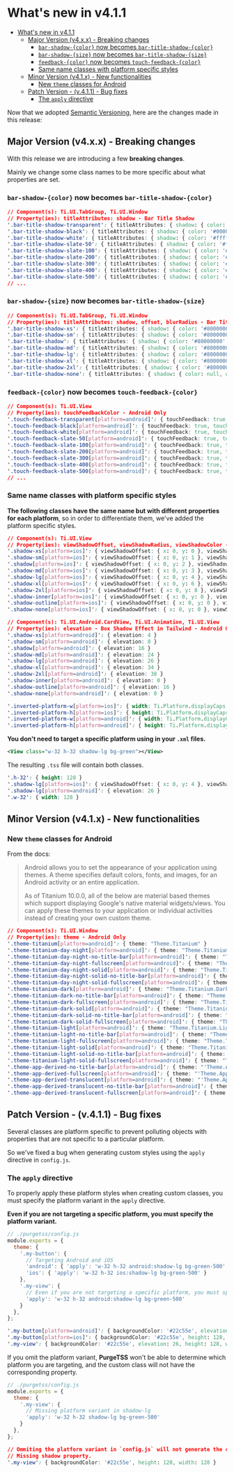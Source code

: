 # What's new in v4.1.1

- [What's new in v4.1.1](#whats-new-in-v411)
  - [Major Version (v4.x.x) - Breaking changes](#major-version-v4xx---breaking-changes)
    - [`bar-shadow-{color}` now becomes `bar-title-shadow-{color}`](#bar-shadow-color-now-becomes-bar-title-shadow-color)
    - [`bar-shadow-{size}` now becomes `bar-title-shadow-{size}`](#bar-shadow-size-now-becomes-bar-title-shadow-size)
    - [`feedback-{color}` now becomes `touch-feedback-{color}`](#feedback-color-now-becomes-touch-feedback-color)
    - [Same name classes with platform specific styles](#same-name-classes-with-platform-specific-styles)
  - [Minor Version (v4.1.x) - New functionalities](#minor-version-v41x---new-functionalities)
    - [New `theme` classes for Android](#new-theme-classes-for-android)
  - [Patch Version - (v.4.1.1) - Bug fixes](#patch-version---v411---bug-fixes)
    - [The `apply` directive](#the-apply-directive)

Now that we adopted [Semantic Versioning](https://semver.org), here are the changes made in this release:

## Major Version (v4.x.x) - Breaking changes
With this release we are introducing a few **breaking changes**.

Mainly we change some class names to be more specific about what properties are set.

### `bar-shadow-{color}` now becomes `bar-title-shadow-{color}`
```css
// Component(s): Ti.UI.TabGroup, Ti.UI.Window
// Property(ies): titleAttributes: shadow - Bar Title Shadow
'.bar-title-shadow-transparent': { titleAttributes: { shadow: { color: 'transparent' } } }
'.bar-title-shadow-black': { titleAttributes: { shadow: { color: '#000000' } } }
'.bar-title-shadow-white': { titleAttributes: { shadow: { color: '#ffffff' } } }
'.bar-title-shadow-slate-50': { titleAttributes: { shadow: { color: '#f8fafc' } } }
'.bar-title-shadow-slate-100': { titleAttributes: { shadow: { color: '#f1f5f9' } } }
'.bar-title-shadow-slate-200': { titleAttributes: { shadow: { color: '#e2e8f0' } } }
'.bar-title-shadow-slate-300': { titleAttributes: { shadow: { color: '#cbd5e1' } } }
'.bar-title-shadow-slate-400': { titleAttributes: { shadow: { color: '#94a3b8' } } }
'.bar-title-shadow-slate-500': { titleAttributes: { shadow: { color: '#64748b' } } }
// ...
```

### `bar-shadow-{size}` now becomes `bar-title-shadow-{size}`
```css
// Component(s): Ti.UI.TabGroup, Ti.UI.Window
// Property(ies): titleAttributes: shadow, offset, blurRadius - Bar Title Shadow
'.bar-title-shadow-xs': { titleAttributes: { shadow: { color: '#80000000', offset: { width: 0, height: 0 }, blurRadius: 1 } } }
'.bar-title-shadow-sm': { titleAttributes: { shadow: { color: '#80000000', offset: { width: 0, height: 1 }, blurRadius: 2 } } }
'.bar-title-shadow': { titleAttributes: { shadow: { color: '#80000000', offset: { width: 0, height: 2 }, blurRadius: 4 } } }
'.bar-title-shadow-md': { titleAttributes: { shadow: { color: '#80000000', offset: { width: 0, height: 3 }, blurRadius: 6 } } }
'.bar-title-shadow-lg': { titleAttributes: { shadow: { color: '#80000000', offset: { width: 0, height: 4 }, blurRadius: 8 } } }
'.bar-title-shadow-xl': { titleAttributes: { shadow: { color: '#80000000', offset: { width: 0, height: 6 }, blurRadius: 12 } } }
'.bar-title-shadow-2xl': { titleAttributes: { shadow: { color: '#80000000', offset: { width: 0, height: 8 }, blurRadius: 14 } } }
'.bar-title-shadow-none': { titleAttributes: { shadow: { color: null, offset: { width: 0, height: 0 }, blurRadius: null } } }
```
### `feedback-{color}` now becomes `touch-feedback-{color}`
```css
// Component(s): Ti.UI.View
// Property(ies): touchFeedbackColor - Android Only
'.touch-feedback-transparent[platform=android]': { touchFeedback: true, touchFeedbackColor: 'transparent' }
'.touch-feedback-black[platform=android]': { touchFeedback: true, touchFeedbackColor: '#000000' }
'.touch-feedback-white[platform=android]': { touchFeedback: true, touchFeedbackColor: '#ffffff' }
'.touch-feedback-slate-50[platform=android]': { touchFeedback: true, touchFeedbackColor: '#f8fafc' }
'.touch-feedback-slate-100[platform=android]': { touchFeedback: true, touchFeedbackColor: '#f1f5f9' }
'.touch-feedback-slate-200[platform=android]': { touchFeedback: true, touchFeedbackColor: '#e2e8f0' }
'.touch-feedback-slate-300[platform=android]': { touchFeedback: true, touchFeedbackColor: '#cbd5e1' }
'.touch-feedback-slate-400[platform=android]': { touchFeedback: true, touchFeedbackColor: '#94a3b8' }
'.touch-feedback-slate-500[platform=android]': { touchFeedback: true, touchFeedbackColor: '#64748b' }
// ...
```
### Same name classes with platform specific styles
**The following classes have the same name but with different properties for each platform**, so in order to differentiate them, we've added the platform specific styles.

```css
// Component(s): Ti.UI.View
// Property(ies): viewShadowOffset, viewShadowRadius, viewShadowColor - Box Shadow Effect in Tailwind - iOS Only
'.shadow-xs[platform=ios]': { viewShadowOffset: { x: 0, y: 0 }, viewShadowRadius: 1, viewShadowColor: '#80000000' }
'.shadow-sm[platform=ios]': { viewShadowOffset: { x: 0, y: 1 }, viewShadowRadius: 2, viewShadowColor: '#80000000' }
'.shadow[platform=ios]': { viewShadowOffset: { x: 0, y: 2 }, viewShadowRadius: 4, viewShadowColor: '#80000000' }
'.shadow-md[platform=ios]': { viewShadowOffset: { x: 0, y: 3 }, viewShadowRadius: 6, viewShadowColor: '#80000000' }
'.shadow-lg[platform=ios]': { viewShadowOffset: { x: 0, y: 4 }, viewShadowRadius: 8, viewShadowColor: '#80000000' }
'.shadow-xl[platform=ios]': { viewShadowOffset: { x: 0, y: 6 }, viewShadowRadius: 12, viewShadowColor: '#80000000' }
'.shadow-2xl[platform=ios]': { viewShadowOffset: { x: 0, y: 8 }, viewShadowRadius: 14, viewShadowColor: '#80000000' }
'.shadow-inner[platform=ios]': { viewShadowOffset: { x: 0, y: 0 }, viewShadowRadius: null, viewShadowColor: null }
'.shadow-outline[platform=ios]': { viewShadowOffset: { x: 0, y: 0 }, viewShadowRadius: 4, viewShadowColor: '#80000000' }
'.shadow-none[platform=ios]': { viewShadowOffset: { x: 0, y: 0 }, viewShadowRadius: null, viewShadowColor: null }

// Component(s): Ti.UI.Android.CardView, Ti.UI.Animation, Ti.UI.View
// Property(ies): elevation - Box Shadow Effect in Tailwind - Android Only
'.shadow-xs[platform=android]': { elevation: 4 }
'.shadow-sm[platform=android]': { elevation: 8 }
'.shadow[platform=android]': { elevation: 16 }
'.shadow-md[platform=android]': { elevation: 24 }
'.shadow-lg[platform=android]': { elevation: 26 }
'.shadow-xl[platform=android]': { elevation: 34 }
'.shadow-2xl[platform=android]': { elevation: 38 }
'.shadow-inner[platform=android]': { elevation: 0 }
'.shadow-outline[platform=android]': { elevation: 16 }
'.shadow-none[platform=android]': { elevation: 0 }
```

```css
'.inverted-platform-w[platform=ios]': { width: Ti.Platform.displayCaps.platformHeight }
'.inverted-platform-h[platform=ios]': { height: Ti.Platform.displayCaps.platformWidth }
'.inverted-platform-w[platform=android]': { width: Ti.Platform.displayCaps.platformWidth }
'.inverted-platform-h[platform=android]': { height: Ti.Platform.displayCaps.platformHeight }
```

**You don't need to target a specific platform using in your `.xml` files.**
```xml
<View class="w-32 h-32 shadow-lg bg-green"></View>
```

The resulting `.tss` file will contain both classes.
```css
'.h-32': { height: 128 }
'.shadow-lg[platform=ios]': { viewShadowOffset: { x: 0, y: 4 }, viewShadowRadius: 8, viewShadowColor: '#80000000' }
'.shadow-lg[platform=android]': { elevation: 26 }
'.w-32': { width: 128 }
```

## Minor Version (v4.1.x) - New functionalities

### New `theme` classes for Android
From the docs:

> Android allows you to set the appearance of your application using themes. A theme specifies default colors, fonts, and images, for an Android activity or an entire application.
>
> As of Titanium 10.0.0, all of the below are material based themes which support displaying Google's native material widgets/views. You can apply these themes to your application or individual activities instead of creating your own custom theme.

```css
// Component(s): Ti.UI.Window
// Property(ies): theme - Android Only
'.theme-titanium[platform=android]': { theme: "Theme.Titanium" }
'.theme-titanium-day-night[platform=android]': { theme: "Theme.Titanium.DayNight" }
'.theme-titanium-day-night-no-title-bar[platform=android]': { theme: "Theme.Titanium.DayNight.NoTitleBar" }
'.theme-titanium-day-night-fullscreen[platform=android]': { theme: "Theme.Titanium.DayNight.Fullscreen" }
'.theme-titanium-day-night-solid[platform=android]': { theme: "Theme.Titanium.DayNight.Solid" }
'.theme-titanium-day-night-solid-no-title-bar[platform=android]': { theme: "Theme.Titanium.DayNight.Solid.NoTitleBar" }
'.theme-titanium-day-night-solid-fullscreen[platform=android]': { theme: "Theme.Titanium.DayNight.Solid.Fullscreen" }
'.theme-titanium-dark[platform=android]': { theme: "Theme.Titanium.Dark" }
'.theme-titanium-dark-no-title-bar[platform=android]': { theme: "Theme.Titanium.Dark.NoTitleBar" }
'.theme-titanium-dark-fullscreen[platform=android]': { theme: "Theme.Titanium.Dark.Fullscreen" }
'.theme-titanium-dark-solid[platform=android]': { theme: "Theme.Titanium.Dark.Solid" }
'.theme-titanium-dark-solid-no-title-bar[platform=android]': { theme: "Theme.Titanium.Dark.Solid.NoTitleBar" }
'.theme-titanium-dark-solid-fullscreen[platform=android]': { theme: "Theme.Titanium.Dark.Solid.Fullscreen" }
'.theme-titanium-light[platform=android]': { theme: "Theme.Titanium.Light" }
'.theme-titanium-light-no-title-bar[platform=android]': { theme: "Theme.Titanium.Light.NoTitleBar" }
'.theme-titanium-light-fullscreen[platform=android]': { theme: "Theme.Titanium.Light.Fullscreen" }
'.theme-titanium-light-solid[platform=android]': { theme: "Theme.Titanium.Light.Solid" }
'.theme-titanium-light-solid-no-title-bar[platform=android]': { theme: "Theme.Titanium.Light.Solid.NoTitleBar" }
'.theme-titanium-light-solid-fullscreen[platform=android]': { theme: "Theme.Titanium.Light.Solid.Fullscreen" }
'.theme-app-derived-no-title-bar[platform=android]': { theme: "'Theme.AppDerived.NoTitleBar'" }
'.theme-app-derived-fullscreen[platform=android]': { theme: "'Theme.AppDerived.Fullscreen'" }
'.theme-app-derived-translucent[platform=android]': { theme: "'Theme.AppDerived.Translucent'" }
'.theme-app-derived-translucent-no-title-bar[platform=android]': { theme: "'Theme.AppDerived.Translucent.NoTitleBar'" }
'.theme-app-derived-translucent-fullscreen[platform=android]': { theme: "'Theme.AppDerived.Translucent.Fullscreen'" }
```

## Patch Version - (v.4.1.1) - Bug fixes
Several classes are platform specific to prevent polluting objects with properties that are not specific to a particular platform.

So we've fixed a bug when generating custom styles using the `apply` directive in `config.js`.

### The `apply` directive
To properly apply these platform styles when creating custom classes, you must specify the platform variant in the `apply` directive.

**Even if you are not targeting a specific platform, you must specify the platform variant.**

```javascript
// ./purgetss/config.js
module.exports = {
  theme: {
    '.my-button': {
      // Targeting Android and iOS
      'android': { 'apply': 'w-32 h-32 android:shadow-lg bg-green-500' },
      'ios': { 'apply': 'w-32 h-32 ios:shadow-lg bg-green-500' }
    },
    '.my-view': {
      // Even if you are not targeting a specific platform, you must specify the platform variant.
      'apply': 'w-32 h-32 android:shadow-lg bg-green-500'
    }
  },
};
```

```css
'.my-button[platform=android]': { backgroundColor: '#22c55e', elevation: 26, height: 128, width: 128 }
'.my-button[platform=ios]': { backgroundColor: '#22c55e', height: 128, viewShadowOffset: { x: 0, y: 4 }, viewShadowRadius: 8, viewShadowColor: '#80000000', width: 128 }
'.my-view': { backgroundColor: '#22c55e', elevation: 26, height: 128, width: 128 }
```

If you omit the platform variant, **PurgeTSS** won't be able to determine which platform you are targeting, and the custom class will not have the corresponding property.
```javascript
// ./purgetss/config.js
module.exports = {
  theme: {
    '.my-view': {
      // Missing platform variant in shadow-lg
      'apply': 'w-32 h-32 shadow-lg bg-green-500'
    }
  },
};
```

```css
// Ommiting the platform variant in `config.js` will not generate the corresponding property.
// Missing shadow property.
'.my-view': { backgroundColor: '#22c55e', height: 128, width: 128 }
```
